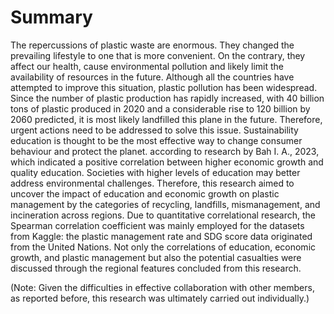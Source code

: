 # Summary

The repercussions of plastic waste are enormous. They changed the prevailing lifestyle to one that is more convenient. On the contrary, they affect our health, cause environmental pollution and likely limit the availability of resources in the future. Although all the countries have attempted to improve this situation, plastic pollution has been widespread. Since the number of plastic production has rapidly increased, with 40 billion tons of plastic produced in 2020 and a considerable rise to 120 billion by 2060 predicted, it is most likely landfilled this plane in the future. Therefore, urgent actions need to be addressed to solve this issue. Sustainability education is thought to be the most effective way to change consumer behaviour and protect the planet. according to research by Bah I. A., 2023, which indicated a positive correlation between higher economic growth and quality education. Societies with higher levels of education may better address environmental challenges. Therefore, this research aimed to uncover the impact of education and economic growth on plastic management by the categories of recycling, landfills, mismanagement, and incineration across regions. 
Due to quantitative correlational research, the Spearman correlation coefficient was mainly employed for the datasets from Kaggle: the plastic management rate and SDG score data originated from the United Nations. Not only the correlations of education, economic growth, and plastic management but also the potential casualties were discussed through the regional features concluded from this research.

(Note: Given the difficulties in effective collaboration with other members, as reported before, this research was ultimately carried out individually.)

